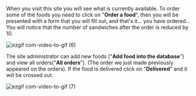 When you visit this site you will see what is currently available. To order some of the foods you need to click on "**Order a food**", then you will be presented with a form that you will fill out, and that's it... you have ordered...
You will notice that the number of sandwiches after the order is reduced by 10.

![ezgif com-video-to-gif (6)](https://user-images.githubusercontent.com/52577252/63491065-8cfd1900-c4b6-11e9-9201-4fbf91f9655b.gif)


The site administrator can add new foods ("**Add food into the database**") and view all orders("**All orders**").
(The order we just made previously appeared on the orders).
If the food is delivered click on "**Delivered**" and it will be crossed out.


![ezgif com-video-to-gif (7)](https://user-images.githubusercontent.com/52577252/63491083-98e8db00-c4b6-11e9-8dbd-f5feea02916e.gif)
